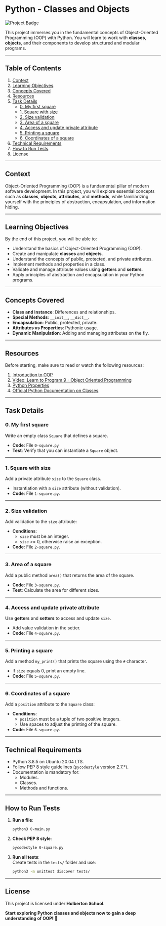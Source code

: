 # Python - Classes and Objects  

![Project Badge](https://img.shields.io/badge/Progress-94.24%25-brightgreen)

This project immerses you in the fundamental concepts of Object-Oriented Programming (OOP) with Python. You will learn to work with **classes**, **objects**, and their components to develop structured and modular programs.

---

## Table of Contents  

1. [Context](#context)  
2. [Learning Objectives](#learning-objectives)  
3. [Concepts Covered](#concepts-covered)  
4. [Resources](#resources)  
5. [Task Details](#task-details)  
   - [0. My first square](#0-my-first-square)  
   - [1. Square with size](#1-square-with-size)  
   - [2. Size validation](#2-size-validation)  
   - [3. Area of a square](#3-area-of-a-square)  
   - [4. Access and update private attribute](#4-access-and-update-private-attribute)  
   - [5. Printing a square](#5-printing-a-square)  
   - [6. Coordinates of a square](#6-coordinates-of-a-square)  
6. [Technical Requirements](#technical-requirements)  
7. [How to Run Tests](#how-to-run-tests)  
8. [License](#license)  

---

## Context  

Object-Oriented Programming (OOP) is a fundamental pillar of modern software development. In this project, you will explore essential concepts such as **classes**, **objects**, **attributes**, and **methods**, while familiarizing yourself with the principles of abstraction, encapsulation, and information hiding.

---

## Learning Objectives  

By the end of this project, you will be able to:  
- Understand the basics of Object-Oriented Programming (OOP).  
- Create and manipulate **classes** and **objects**.  
- Understand the concepts of public, protected, and private attributes.  
- Implement methods and properties in a class.  
- Validate and manage attribute values using **getters** and **setters**.  
- Apply principles of abstraction and encapsulation in your Python programs.  

---

## Concepts Covered  

- **Class and Instance**: Differences and relationships.  
- **Special Methods**: `__init__`, `__dict__`.  
- **Encapsulation**: Public, protected, private.  
- **Attributes vs Properties**: Pythonic usage.  
- **Dynamic Manipulation**: Adding and managing attributes on the fly.  

---

## Resources  

Before starting, make sure to read or watch the following resources:  
1. [Introduction to OOP](https://realpython.com/python3-object-oriented-programming/)  
2. [Video: Learn to Program 9 - Object Oriented Programming](https://www.youtube.com/watch?v=rfscVS0vtbw&t=112s)  
3. [Python Properties](https://docs.python.org/3/library/functions.html#property)  
4. [Official Python Documentation on Classes](https://docs.python.org/3/tutorial/classes.html)  

---

## Task Details  

### 0. My first square  

Write an empty class `Square` that defines a square.  
- **Code**: File `0-square.py`  
- **Test**: Verify that you can instantiate a `Square` object.  

---

### 1. Square with size  

Add a private attribute `size` to the `Square` class.  
- Instantiation with a `size` attribute (without validation).  
- **Code**: File `1-square.py`.  

---

### 2. Size validation  

Add validation to the `size` attribute:  
- **Conditions**:  
  - `size` must be an integer.  
  - `size` >= 0, otherwise raise an exception.  
- **Code**: File `2-square.py`.  

---

### 3. Area of a square  

Add a public method `area()` that returns the area of the square.  
- **Code**: File `3-square.py`.  
- **Test**: Calculate the area for different sizes.  

---

### 4. Access and update private attribute  

Use **getters** and **setters** to access and update `size`.  
- Add value validation in the setter.  
- **Code**: File `4-square.py`.  

---

### 5. Printing a square  

Add a method `my_print()` that prints the square using the `#` character.  
- If `size` equals 0, print an empty line.  
- **Code**: File `5-square.py`.  

---

### 6. Coordinates of a square  

Add a `position` attribute to the `Square` class:  
- **Conditions**:  
  - `position` must be a tuple of two positive integers.  
  - Use spaces to adjust the printing of the square.  
- **Code**: File `6-square.py`.  

---

## Technical Requirements  

- Python 3.8.5 on Ubuntu 20.04 LTS.  
- Follow PEP 8 style guidelines (`pycodestyle` version 2.7.*).  
- Documentation is mandatory for:  
  - Modules.  
  - Classes.  
  - Methods and functions.  

---

## How to Run Tests  

1. **Run a file**:  
   ```bash
   python3 0-main.py
   ```  
2. **Check PEP 8 style**:  
   ```bash
   pycodestyle 0-square.py
   ```  
3. **Run all tests**:  
   Create tests in the `tests/` folder and use:  
   ```bash
   python3 -m unittest discover tests/
   ```  

---

## License  

This project is licensed under **Holberton School**.  

**Start exploring Python classes and objects now to gain a deep understanding of OOP!** 🚀  